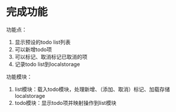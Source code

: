 # 完成功能

功能点：

1. 显示预设的todo list列表
2. 可以新增todo项
3. 可以标记、取消标记已取消的项
4. 记录todo list到localstorage

功能模块：

1. list模块：载入todo模块，处理新增、（添加、取消）标记、加载存储localstorage
2. todo模块：显示todo项并映射操作到list模块


